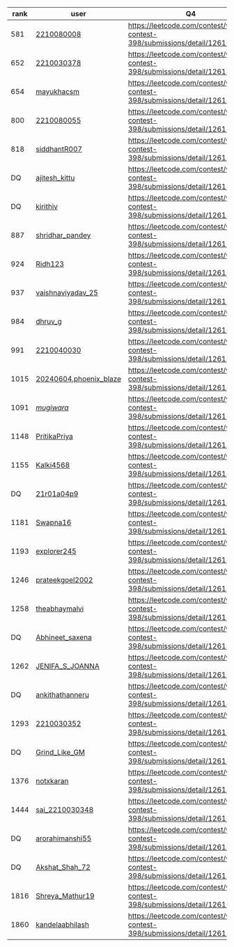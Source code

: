 | rank | user | Q4   |
| ---- | ---- | ---- |
| 581 | [2210080008](https://leetcode.com/u/2210080008) | https://leetcode.com/contest/weekly-contest-398/submissions/detail/1261838154 |
| 652 | [2210030378](https://leetcode.com/u/2210030378) | https://leetcode.com/contest/weekly-contest-398/submissions/detail/1261843940 |
| 654 | [mayukhacsm](https://leetcode.com/u/mayukhacsm) | https://leetcode.com/contest/weekly-contest-398/submissions/detail/1261843988 |
| 800 | [2210080055](https://leetcode.com/u/2210080055) | https://leetcode.com/contest/weekly-contest-398/submissions/detail/1261853323 |
| 818 | [siddhantR007](https://leetcode.com/u/siddhantR007) | https://leetcode.com/contest/weekly-contest-398/submissions/detail/1261850260 |
| DQ | [ajitesh_kittu](https://leetcode.com/u/ajitesh_kittu) | https://leetcode.com/contest/weekly-contest-398/submissions/detail/1261848124 |
| DQ | [kirithiv](https://leetcode.com/u/kirithiv) | https://leetcode.com/contest/weekly-contest-398/submissions/detail/1261843276 |
| 887 | [shridhar_pandey](https://leetcode.com/u/shridhar_pandey) | https://leetcode.com/contest/weekly-contest-398/submissions/detail/1261859358 |
| 924 | [Ridh123](https://leetcode.com/u/Ridh123) | https://leetcode.com/contest/weekly-contest-398/submissions/detail/1261846110 |
| 937 | [vaishnaviyadav_25](https://leetcode.com/u/vaishnaviyadav_25) | https://leetcode.com/contest/weekly-contest-398/submissions/detail/1261839443 |
| 984 | [dhruv_g](https://leetcode.com/u/dhruv_g) | https://leetcode.com/contest/weekly-contest-398/submissions/detail/1261864083 |
| 991 | [2210040030](https://leetcode.com/u/2210040030) | https://leetcode.com/contest/weekly-contest-398/submissions/detail/1261841713 |
| 1015 | [20240604.phoenix_blaze](https://leetcode.com/u/20240604.phoenix_blaze) | https://leetcode.com/contest/weekly-contest-398/submissions/detail/1261858328 |
| 1091 | [_mugiwara_](https://leetcode.com/u/_mugiwara_) | https://leetcode.com/contest/weekly-contest-398/submissions/detail/1261846778 |
| 1148 | [PritikaPriya](https://leetcode.com/u/PritikaPriya) | https://leetcode.com/contest/weekly-contest-398/submissions/detail/1261865562 |
| 1155 | [Kalki4568](https://leetcode.com/u/Kalki4568) | https://leetcode.com/contest/weekly-contest-398/submissions/detail/1261865767 |
| DQ | [21r01a04p9](https://leetcode.com/u/21r01a04p9) | https://leetcode.com/contest/weekly-contest-398/submissions/detail/1261873171 |
| 1181 | [Swapna16](https://leetcode.com/u/Swapna16) | https://leetcode.com/contest/weekly-contest-398/submissions/detail/1261860050 |
| 1193 | [explorer245](https://leetcode.com/u/explorer245) | https://leetcode.com/contest/weekly-contest-398/submissions/detail/1261874827 |
| 1246 | [prateekgoel2002](https://leetcode.com/u/prateekgoel2002) | https://leetcode.com/contest/weekly-contest-398/submissions/detail/1261855888 |
| 1258 | [theabhaymalvi](https://leetcode.com/u/theabhaymalvi) | https://leetcode.com/contest/weekly-contest-398/submissions/detail/1261871083 |
| DQ | [Abhineet_saxena](https://leetcode.com/u/Abhineet_saxena) | https://leetcode.com/contest/weekly-contest-398/submissions/detail/1261860979 |
| 1262 | [JENIFA_S_JOANNA](https://leetcode.com/u/JENIFA_S_JOANNA) | https://leetcode.com/contest/weekly-contest-398/submissions/detail/1261871346 |
| DQ | [ankithathanneru](https://leetcode.com/u/ankithathanneru) | https://leetcode.com/contest/weekly-contest-398/submissions/detail/1261878922 |
| 1293 | [2210030352](https://leetcode.com/u/2210030352) | https://leetcode.com/contest/weekly-contest-398/submissions/detail/1261872707 |
| DQ | [Grind_Like_GM](https://leetcode.com/u/Grind_Like_GM) | https://leetcode.com/contest/weekly-contest-398/submissions/detail/1261874677 |
| 1376 | [notxkaran](https://leetcode.com/u/notxkaran) | https://leetcode.com/contest/weekly-contest-398/submissions/detail/1261883940 |
| 1444 | [sai_2210030348](https://leetcode.com/u/sai_2210030348) | https://leetcode.com/contest/weekly-contest-398/submissions/detail/1261842649 |
| DQ | [arorahimanshi55](https://leetcode.com/u/arorahimanshi55) | https://leetcode.com/contest/weekly-contest-398/submissions/detail/1261873845 |
| DQ | [Akshat_Shah_72](https://leetcode.com/u/Akshat_Shah_72) | https://leetcode.com/contest/weekly-contest-398/submissions/detail/1261884299 |
| 1816 | [Shreya_Mathur19](https://leetcode.com/u/Shreya_Mathur19) | https://leetcode.com/contest/weekly-contest-398/submissions/detail/1261863404 |
| 1860 | [kandelaabhilash](https://leetcode.com/u/kandelaabhilash) | https://leetcode.com/contest/weekly-contest-398/submissions/detail/1261881647 |
